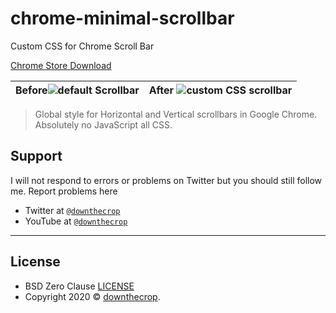 # chrome-minimal-scrollbar

Custom CSS for Chrome Scroll Bar

[Chrome Store Download](#)

|Before![default Scrollbar](https://i.imgur.com/wDyXElr.png)|After ![custom CSS scrollbar](https://i.imgur.com/RsDLSHJ.png)|
|--|--|

> Global style for Horizontal and Vertical scrollbars in Google Chrome. Absolutely no JavaScript all CSS.

## Support

I will not respond to errors or problems on Twitter but you should still follow me. Report problems here

- Twitter at <a href="http://twitter.com/downthecrop" target="_blank">`@downthecrop`</a>
- YouTube at <a href="http://youtube.com/downthecrop" target="_blank">`@downthecrop`</a>

---

## License

- BSD Zero Clause <a href="https://github.com/downthecrop/chrome-minimal-scrollbar/blob/main/LICENSE">LICENSE</a>
- Copyright 2020 © <a href="https://downthecrop.xyz/" target="_blank">downthecrop</a>.
